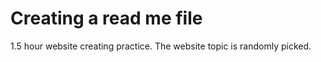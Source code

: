 # Creating a read me file

1.5 hour website creating practice.
The website topic is randomly picked.
